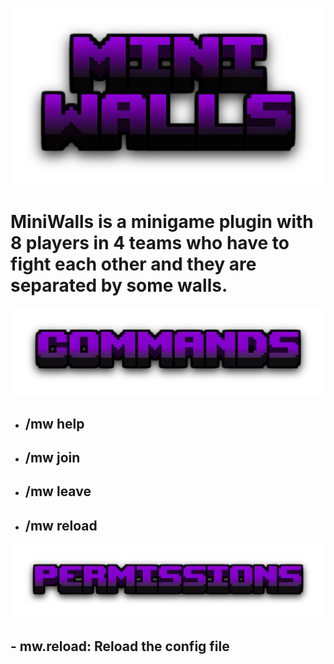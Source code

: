 ![](pictures/miniwalls.png)

# MiniWalls is a minigame plugin with 8 players in 4 teams who have to fight each other and they are separated by some walls.

![](pictures/commands.png)

* ## /mw help
* ## /mw join
* ## /mw leave
* ## /mw reload

![](pictures/permissions.png)
## - mw.reload: Reload the config file